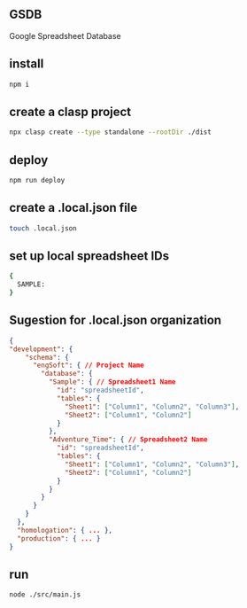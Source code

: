 ## GSDB
Google Spreadsheet Database

## install
```bash
npm i
```

## create a clasp project
```bash
npx clasp create --type standalone --rootDir ./dist
```

## deploy
```bash
npm run deploy
```

## create a .local.json file
```bash
touch .local.json
```

## set up local spreadsheet IDs
```bash
{
  SAMPLE: 
}
```

## Sugestion for .local.json organization
```json
{
"development": { 
    "schema": {
      "engSoft": { // Project Name
        "database": {
          "Sample": { // Spreadsheet1 Name
            "id": "spreadsheetId",
            "tables": {
              "Sheet1": ["Column1", "Column2", "Column3"],
              "Sheet2": ["Column1",	"Column2"]
            }
          },
          "Adventure_Time": { // Spreadsheet2 Name
            "id": "spreadsheetId",
            "tables": {
              "Sheet1": ["Column1", "Column2", "Column3"],
              "Sheet2": ["Column1",	"Column2"]
            }
          }
        }
      }
    }
  },
  "homologation": { ... },
  "production": { ... }
}
```

## run
```bash
node ./src/main.js
```


